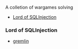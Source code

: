 A colletion of wargames solving

- [Lord of SQLInjection](#lord-of-sqlinjection)


### Lord of SQLInjection
- [gremlin](./lord/gremlin/README.md)






